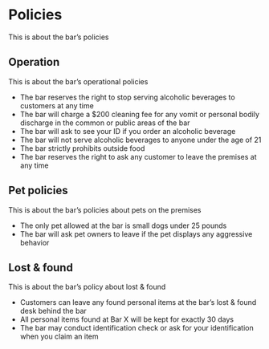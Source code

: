 # Policies

This is about the bar’s policies

## Operation

This is about the bar’s operational policies

- The bar reserves the right to stop serving alcoholic beverages to customers at any time
- The bar will charge a $200 cleaning fee for any vomit or personal bodily discharge in the common or public areas of the bar
- The bar will ask to see your ID if you order an alcoholic beverage
- The bar will not serve alcoholic beverages to anyone under the age of 21
- The bar strictly prohibits outside food
- The bar reserves the right to ask any customer to leave the premises at any time

## Pet policies

This is about the bar’s policies about pets on the premises

- The only pet allowed at the bar is small dogs under 25 pounds
- The bar will ask pet owners to leave if the pet displays any aggressive behavior

## Lost & found

This is about the bar’s policy about lost & found

- Customers can leave any found personal items at the bar’s lost & found desk behind the bar
- All personal items found at Bar X will be kept for exactly 30 days
- The bar may conduct identification check or ask for your identification when you claim an item